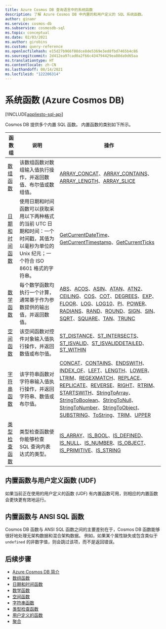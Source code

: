 ```yaml
---
title: Azure Cosmos DB 查询语言中的系统函数
description: 了解 Azure Cosmos DB 中内置的和用户定义的 SQL 系统函数。
author: ginamr
ms.service: cosmos-db
ms.subservice: cosmosdb-sql
ms.topic: conceptual
ms.date: 02/03/2021
ms.author: girobins
ms.custom: query-reference
ms.openlocfilehash: e15d27b966f08dce8de5369e3ed8fbd7465b4c86
ms.sourcegitcommit: 2d412ea97cad0a2f66c434794429ea80da9d65aa
ms.translationtype: HT
ms.contentlocale: zh-CN
ms.lasthandoff: 08/14/2021
ms.locfileid: "122206314"
---
```

# <a name="system-functions-azure-cosmos-db"></a>系统函数 (Azure Cosmos DB)
[!INCLUDE[appliesto-sql-api](../includes/appliesto-sql-api.md)]

 Cosmos DB 提供多个内置 SQL 函数。 内置函数的类别如下所示。  
  
|函数组|说明|操作|  
|--------------|-----------------|-----------------| 
|[数组函数](sql-query-array-functions.md)|该数组函数对数组输入值执行操作，并返回数值、布尔值或数组值。 | [ARRAY_CONCAT](sql-query-array-concat.md)、[ARRAY_CONTAINS](sql-query-array-contains.md)、[ARRAY_LENGTH](sql-query-array-length.md)、[ARRAY_SLICE](sql-query-array-slice.md) |
|[日期和时间函数](sql-query-date-time-functions.md)|使用日期和时间函数可以获取采用以下两种格式的当前 UTC 日期和时间：一个时间戳，其值为以毫秒为单位的 Unix 纪元；一个符合 ISO 8601 格式的字符串。 | [GetCurrentDateTime](sql-query-getcurrentdatetime.md)、[GetCurrentTimestamp](sql-query-getcurrenttimestamp.md)、[GetCurrentTicks](sql-query-getcurrentticks.md) |
|[数学函数](sql-query-mathematical-functions.md)|每个数学函数均执行一个计算，通常基于作为参数提供的输出值，并返回数值。 | [ABS](sql-query-abs.md)、[ACOS](sql-query-acos.md)、[ASIN](sql-query-asin.md)、[ATAN](sql-query-atan.md)、[ATN2](sql-query-atn2.md)、[CEILING](sql-query-ceiling.md)、[COS](sql-query-cos.md)、[COT](sql-query-cot.md)、[DEGREES](sql-query-degrees.md)、[EXP](sql-query-exp.md)、[FLOOR](sql-query-floor.md)、[LOG](sql-query-log.md)、[LOG10](sql-query-log10.md)、[PI](sql-query-pi.md)、[POWER](sql-query-power.md)、[RADIANS](sql-query-radians.md)、[RAND](sql-query-rand.md)、[ROUND](sql-query-round.md)、[SIGN](sql-query-sign.md)、[SIN](sql-query-sin.md)、[SQRT](sql-query-sqrt.md)、[SQUARE](sql-query-square.md)、[TAN](sql-query-tan.md)、[TRUNC](sql-query-trunc.md) |
|[空间函数](sql-query-spatial-functions.md)|该空间函数对控件对象输入值执行操作，并返回数值或布尔值。 | [ST_DISTANCE](sql-query-st-distance.md)、[ST_INTERSECTS](sql-query-st-intersects.md)、[ST_ISVALID](sql-query-st-isvalid.md)、[ST_ISVALIDDETAILED](sql-query-st-isvaliddetailed.md)、[ST_WITHIN](sql-query-st-within.md) |
|[字符串函数](sql-query-string-functions.md)|该字符串函数对字符串输入值执行操作，并返回字符串、数值或布尔值。 | [CONCAT](sql-query-concat.md)、[CONTAINS](sql-query-contains.md)、[ENDSWITH](sql-query-endswith.md)、[INDEX_OF](sql-query-index-of.md)、[LEFT](sql-query-left.md)、[LENGTH](sql-query-length.md)、[LOWER](sql-query-lower.md)、[LTRIM](sql-query-ltrim.md)、[REGEXMATCH](sql-query-regexmatch.md)、[REPLACE](sql-query-replace.md)、[REPLICATE](sql-query-replicate.md)、[REVERSE](sql-query-reverse.md)、[RIGHT](sql-query-right.md)、[RTRIM](sql-query-rtrim.md)、[STARTSWITH](sql-query-startswith.md)、[StringToArray](sql-query-stringtoarray.md)、[StringToBoolean](sql-query-stringtoboolean.md)、[StringToNull](sql-query-stringtonull.md)、[StringToNumber](sql-query-stringtonumber.md)、[StringToObject](sql-query-stringtoobject.md)、[SUBSTRING](sql-query-substring.md)、[ToString](sql-query-tostring.md)、[TRIM](sql-query-trim.md)、[UPPER](sql-query-upper.md) |
|[类型检查函数](sql-query-type-checking-functions.md)|类型检查函数使你能够检查 SQL 查询内表达式的类型。 | [IS_ARRAY](sql-query-is-array.md)、[IS_BOOL](sql-query-is-bool.md)、[IS_DEFINED](sql-query-is-defined.md)、[IS_NULL](sql-query-is-null.md)、[IS_NUMBER](sql-query-is-number.md)、[IS_OBJECT](sql-query-is-object.md)、[IS_PRIMITIVE](sql-query-is-primitive.md)、[IS_STRING](sql-query-is-string.md) |

## <a name="built-in-versus-user-defined-functions-udfs"></a>内置函数与用户定义函数 (UDF)

如果当前正在使用的用户定义的函数 (UDF) 有内置函数可用，则相应的内置函数会更快更有效地运行。

## <a name="built-in-versus-ansi-sql-functions"></a>内置函数与 ANSI SQL 函数

Cosmos DB 函数与 ANSI SQL 函数之间的主要差别在于，Cosmos DB 函数能够很好地处理无架构数据和混合架构数据。 例如，如果某个属性缺失或包含类似于 `undefined` 的非数字值，则会跳过该项，而不是返回错误。

## <a name="next-steps"></a>后续步骤

- [Azure Cosmos DB 简介](../introduction.md)
- [数组函数](sql-query-array-functions.md)
- [日期和时间函数](sql-query-date-time-functions.md)
- [数学函数](sql-query-mathematical-functions.md)
- [空间函数](sql-query-spatial-functions.md)
- [字符串函数](sql-query-string-functions.md)
- [类型检查函数](sql-query-type-checking-functions.md)
- [用户定义的函数](sql-query-udfs.md)
- [聚合](sql-query-aggregate-functions.md)
